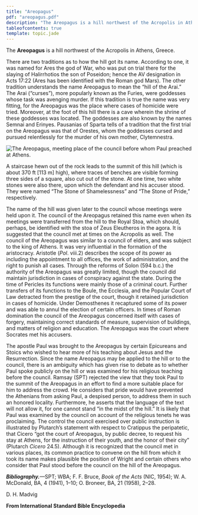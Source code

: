 ```yaml
---
title: "Areopagus"
pdf: "areopagus.pdf"
description: "The Areopagus is a hill northwest of the Acropolis in Athens, Greece, where the apostle Paul preached to the intellectuals."
tableofcontents: true
template: topic.jade
---
```


The **Areopagus** is a hill northwest of the Acropolis in Athens,
Greece.

There are two traditions as to how the hill got its name. According to
one, it was named for Ares the god of War, who was put on trial there
for the slaying of Halirrhotios the son of Poseidon; hence the AV
designation in Acts 17:22 (Ares has been identified with the Roman god
Mars). The other tradition understands the name Areopagus to mean the
“hill of the Arai.” The Arai (“curses”), more popularly known as the
Furies, were goddesses whose task was avenging murder. If this tradition
is true the name was very fitting, for the Areopagus was the place where
cases of homicide were tried. Moreover, at the foot of this hill there
is a cave wherein the shrine of these goddesses was located. The
goddesses are also known by the names Semnai and Erinyes. Pausanias of
Sparta tells of a tradition that the first trial on the Areopagus was
that of Orestes, whom the goddesses cursed and pursued relentlessly for
the murder of his own mother, Clytemnestra.

![The Areopagus, meeting place of the council before whom Paul preached at
Athens.](img/areopagus.jpg)

A staircase hewn out of the rock leads to the summit of this hill (which
is about 370 ft [113 m] high), where traces of benches are visible
forming three sides of a square, also cut out of the stone. At one time,
two white stones were also there, upon which the defendant and his
accuser stood. They were named “The Stone of Shamelessness” and “The
Stone of Pride,” respectively.

The name of the hill was given later to the council whose meetings were
held upon it. The council of the Areopagus retained this name even when
its meetings were transferred from the hill to the Royal Stoa, which
should, perhaps, be identified with the stoa of Zeus Eleutheros in the
agora. It is suggested that the council met at times on the Acropolis as
well. The council of the Areopagus was similar to a council of elders,
and was subject to the king of Athens. It was very influential in the
formation of the aristocracy. Aristotle (*Pol*. viii.2) describes the
scope of its power as including the appointment to all offices, the work
of administration, and the right to punish all cases. Through the
reforms of Solon (594 b.c.) the authority of the Areopagus was greatly
limited, though the council did maintain jurisdiction in cases of
conspiracy against the state. During the time of Pericles its functions
were mainly those of a criminal court. Further transfers of its
functions to the Boule, the Ecclesia, and the Popular Court of Law
detracted from the prestige of the court, though it retained
jurisdiction in cases of homicide. Under Demosthenes it recaptured some
of its power and was able to annul the election of certain officers. In
times of Roman domination the council of the Areopagus concerned itself
with cases of forgery, maintaining correct standards of measure,
supervision of buildings, and matters of religion and education. The
Areopagus was the court where Socrates met his accusers.

The apostle Paul was brought to the Areopagus by certain Epicureans and
Stoics who wished to hear more of his teaching about Jesus and the
Resurrection. Since the name Areopagus may be applied to the hill or to
the council, there is an ambiguity which has given rise to debate as to
whether Paul spoke publicly on the hill or was examined for his
religious teaching before the council. Ramsay (SPT) rejected the view
that they took Paul to the summit of the Areopagus in an effort to find
a more suitable place for him to address the crowd. He considers that
pride would have prevented the Athenians from asking Paul, a despised
person, to address them in such an honored locality. Furthermore, he
asserts that the language of the text will not allow it, for one cannot
stand “in the midst of the hill.” It is likely that Paul was examined by
the council on account of the religious tenets he was proclaiming. The
control the council exercised over public instruction is illustrated by
Plutarch’s statement with respect to Cratippus the peripatetic, that
Cicero “got the court of Areopagus, by public decree, to request his
stay at Athens, for the instruction of their youth, and the honor of
their city” (Plutarch *Cicero* 24.5). Although it is recognized that the
council met in various places, its common practice to convene on the
hill from which it took its name makes plausible the position of Wright
and certain others who consider that Paul stood before the council on
the hill of the Areopagus.

***Bibliography.***—SPT; WBA; F. F. Bruce, *Book of the Acts* (NIC,
1954); W. A. McDonald, BA, 4 (1941), 1–10; O. Broneer, BA, 21 (1958),
2–28.

D. H. Madvig

**From International Standard Bible Encyclopedia**

